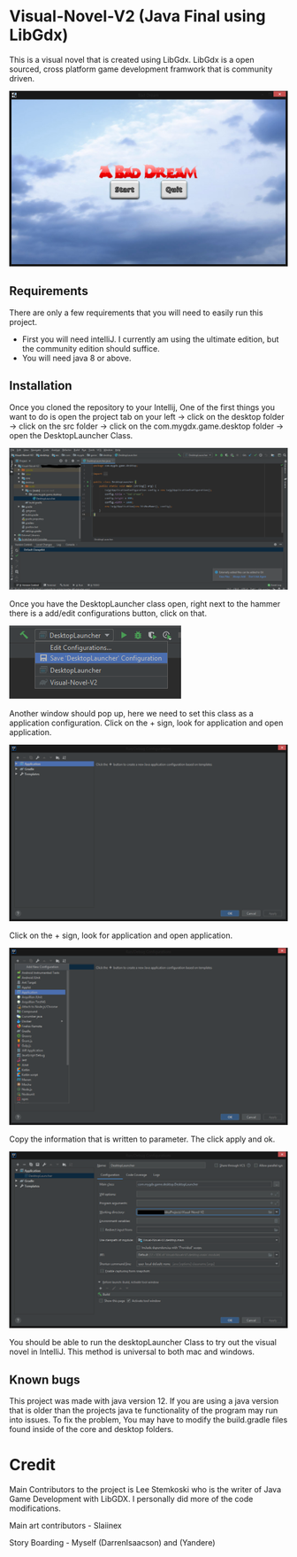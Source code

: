 # Visual-Novel-V2 (Java Final using LibGdx)

This is a visual novel that is created using LibGdx. LibGdx is a open sourced, cross platform game development framwork that is community driven. 

![](tutorial_Images/bad_Dream.png)

## Requirements

There are only a few requirements that you will need to easily run this project. 

- First you will need intelliJ. I currently am using the ultimate edition, but the community edition should suffice. 
- You will need java 8 or above.

## Installation

Once you cloned the repository to your Intellij, One of the first things you want to do is open the project tab on your left -> click on the desktop folder -> click on the src folder -> click on the com.mygdx.game.desktop folder -> open the DesktopLauncher Class.

![](tutorial_Images/Windows_Capture1.PNG)

Once you have the DesktopLauncher class open, right next to the hammer there is a add/edit configurations button, click on that. 

![](tutorial_Images/Windows_Capture2.PNG)

Another window should pop up, here we need to set this class as a application configuration. Click on the + sign, look for application and open application. 

![](tutorial_Images/Windows_Capture3.png)

Click on the + sign, look for application and open application.

![](tutorial_Images/Windows_Capture4.png)

Copy the information that is written to parameter. The click apply and ok.

![](tutorial_Images/Windows_Capture5.png)

You should be able to run the desktopLauncher Class to try out the visual novel in IntelliJ. This method is universal to both mac and windows.


## Known bugs

This project was made with java version 12. If you are using a java version that is older than the projects java te functionality of the program may run into issues. To fix the problem, You may have to modify the build.gradle files found inside of the core and desktop folders.





# Credit

Main Contributors to the project is Lee Stemkoski who is the writer of Java Game Development with LibGDX. I personally did more of the code modifications.

Main art contributors - Slaiinex

Story Boarding - Myself (DarrenIsaacson) and (Yandere)




